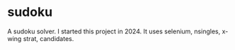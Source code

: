 # sudoku
A sudoku solver.
I started this project in 2024.
It uses selenium, nsingles, x-wing strat, candidates.
